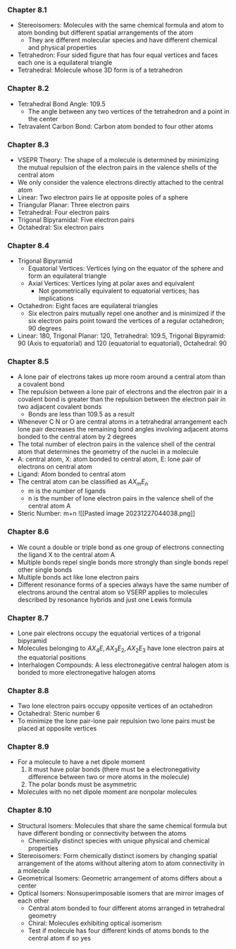 ### Chapter 8.1
- Stereoisomers: Molecules with the same chemical formula and atom to atom bonding but different spatial arrangements of the atom
	- They are different molecular species and have different chemical and physical properties
- Tetrahedron: Four sided figure that has four equal vertices and faces each one is a equilateral triangle
- Tetrahedral: Molecule whose 3D form is of a tetrahedron
### Chapter 8.2
- Tetrahedral Bond Angle: 109.5
	- The angle between any two vertices of the tetrahedron and a point in the center
- Tetravalent Carbon Bond: Carbon atom bonded to four other atoms
### Chapter 8.3
- VSEPR Theory: The shape of a molecule is determined by minimizing the mutual repulsion of the electron pairs in the valence shells of the central atom
- We only consider the valence electrons directly attached to the central atom
- Linear: Two electron pairs lie at opposite poles of a sphere
- Triangular Planar: Three electron pairs
- Tetrahedral: Four electron pairs
- Trigonal Bipyramidal: Five electron pairs
- Octahedral: Six electron pairs
### Chapter 8.4
- Trigonal Bipyramid
	- Equatorial Vertices: Vertices lying on the equator of the sphere and form an equilateral triangle
	- Axial Vertices: Vertices lying at polar axes and equivalent
		- Not geometrically equivalent to equatorial vertices; has implications
- Octahedron: Eight faces are equilateral triangles
	- Six electron pairs mutually repel one another and is minimized if the six electron pairs point toward the vertices of a regular octahedron; 90 degrees
- Linear: 180, Trigonal Planar: 120, Tetrahedral: 109.5, Trigonal Bipyramid: 90 (Axis to equatorial) and 120 (equatorial to equatorial), Octahedral: 90
### Chapter 8.5
- A lone pair of electrons takes up more room around a central atom than a covalent bond
- The repulsion between a lone pair of electrons and the electron pair in a covalent bond is greater than the repulsion between the electron pair in two adjacent covalent bonds
	- Bonds are less than 109.5 as a result
- Whenever C N or O are central atoms in a tetrahedral arrangement each lone pair decreases the remaining bond angles involving adjacent atoms bonded to the central atom by 2 degrees
- The total number of electron pairs in the valence shell of the central atom that determines the geometry of the nuclei in a molecule
- A: central atom, X: atom bonded to central atom, E: lone pair of electrons on central atom
- Ligand: Atom bonded to central atom
- The central atom can be classified as $AX_mE_n$ 
	- m is the number of ligands 
	- n is the number of lone electron pairs in the valence shell of the central atom A
- Steric Number: m+n
![[Pasted image 20231227044038.png]]
### Chapter 8.6
- We count a double or triple bond as one group of electrons connecting the ligand X to the central atom A
- Multiple bonds repel single bonds more strongly than single bonds repel other single bonds
- Multiple bonds act like lone electron pairs
- Different resonance forms of a species always have the same number of electrons around the central atom so VSERP applies to molecules described by resonance hybrids and just one Lewis formula
### Chapter 8.7
- Lone pair electrons occupy the equatorial vertices of a trigonal bipyramid
- Molecules belonging to $AX_4E, AX_3E_2, AX_2E_3$ have lone electron pairs at the equatorial positions
- Interhalogen Compounds: A less electronegative central halogen atom is bonded to more electronegative halogen atoms
### Chapter 8.8
- Two lone electron pairs occupy opposite vertices of an octahedron
- Octahedral: Steric number 6
- To minimize the lone pair-lone pair repulsion two lone pairs must be placed at opposite vertices
### Chapter 8.9
- For a molecule to have a net dipole moment
	1. It must have polar bonds (there must be a electronegativity difference between two or more atoms in the molecule)
	2. The polar bonds must be asymmetric
- Molecules with no net dipole moment are nonpolar molecules
### Chapter 8.10
- Structural Isomers: Molecules that share the same chemical formula but have different bonding or connectivity between the atoms
	- Chemically distinct species with unique physical and chemical properties
- Stereoisomers: Form chemically distinct isomers by changing spatial arrangement of the atoms without altering atom to atom connectivity in a molecule
- Geometrical Isomers: Geometric arrangement of atoms differs about a center
- Optical Isomers: Nonsuperimposable isomers that are mirror images of each other
	- Central atom bonded to four different atoms arranged in tetrahedral geometry
	- Chiral: Molecules exhibiting optical isomerism
	- Test if molecule has four different kinds of atoms bonds to the central atom if so yes